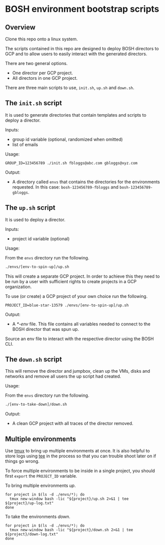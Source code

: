 # BOSH environment bootstrap scripts

## Overview

Clone this repo onto a linux system.

The scripts contained in this repo are designed to deploy BOSH directors to GCP and to allow users to easily interact
with the generated directors.

There are two general options.
-   One director per GCP project.
-   All directors in one GCP project.

There are three main scripts to use, `init.sh`, `up.sh` and `down.sh`.


## The `init.sh` script

It is used to generate directories that contain templates and scripts to deploy a director.

Inputs:
- group id variable (optional, randomized when omitted)
- list of emails

Usage:
```
GROUP_ID=123456789 ./init.sh fbloggs@abc.com gbloggs@xyz.com
```

Output:

-   A directory called `envs` that contains the directories for the environments requested. 
    In this case: `bosh-123456789-fbloggs` and `bosh-123456789-gbloggs`.


## The `up.sh` script

It is used to deploy a director. 

Inputs:
- project id variable (optional)

Usage:

From the `envs` directory run the following.
```bash
./envs/[env-to-spin-up]/up.sh
```

This will create a separate GCP project. In order to achieve this they need to be run by a user with sufficient rights
to create projects in a GCP organization.


To use (or create) a GCP project of your own choice run the following.
```
PROJECT_ID=blue-star-13579 ./envs/[env-to-spin-up]/up.sh
```

Output:

- A _*-env_ file. This file contains all variables needed to connect to the BOSH director that was spun up.



Source an env file to interact with the respective director using the BOSH CLI.

## The `down.sh` script

This will remove the director and jumpbox, clean up the VMs, disks and networks and remove all users the up script had
created.


Usage:

From the `envs` directory run the following.
```bash
./[env-to-take-down]/down.sh
```

Output:

- A clean GCP project with all traces of the director removed.


## Multiple environments

Use [tmux](https://en.wikipedia.org/wiki/Tmux) to bring up multiple environments at once.
It is also helpful to store logs using [tee](https://en.wikipedia.org/wiki/Tee_(command)) in the process so that you can
trouble shoot later on if things go wrong.

To force multiple environments to be inside in a single project, you should first `export` the `PROJECT_ID` variable.

To bring multiple environments _up_.

```
for project in $(ls -d ./envs/*); do
  tmux new-window bash -lic "${project}/up.sh 2>&1 | tee ${project}/up-log.txt"
done
```

To take the environments _down_.

```
for project in $(ls -d ./envs/*); do
  tmux new-window bash -lic "${project}/down.sh 2>&1 | tee ${project}/down-log.txt"
done
```

